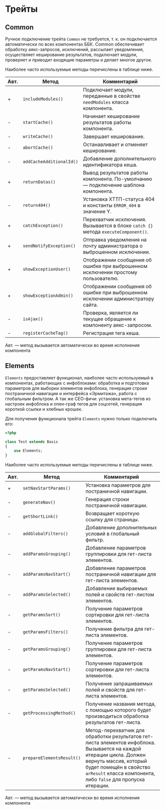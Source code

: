 # Трейты

## Common

Ручное подключение трейта `Common` не требуется, т. к. он подключается автоматически по всех компонентах ББК. Common обеспечивает обработку аякс-запросов, исключений, рассылает уведомления, осуществляет кеширование результатов, подключает модули, проверяет и приводит входящие параметры и делает многое другое.

Наиболее часто используемые методы перечислены в таблице ниже.

Авт. | Метод | Комментарий
-------------- | -------------- | --------------
+ | `includeModules()` | Подключает модули, переданные в свойстве `needModules` класса компонента.
- | `startCache()` | Начинает кеширование результатов работы компонента.
- | `writeCache()` | Завершает кеширование.
- | `abortCache()` | Останавливает и отменяет кеширование.
- | `addCacheAdditionalId()` | Добавление дополнительного идентификатора кеша.
+ | `returnDatas()` | Вывод результатов работы компонента. По-умолчанию — подключение шаблона компонента.
- | `return404()` | Установка ХТТП-статуса 404 и константы `ERROR_404` в значение Y.
+ | `catchException()` | Перехватчик исключения. Вызывается в блоке `catch {}` метода `executeComponent()`.
+ | `sendNotifyException()` | Отправка уведомления на почту администратора о выброшенном исключении.
+ | `showExceptionUser()` | Отображении сообщения об ошибке при выброшенном исключении простому пользователю.
+ | `showExceptionAdmin()` | Отображении сообщения об ошибке при выброшенном исключении администратору сайта.
- | `isAjax()` | Проверка, является ли текущее обращение к компоненту аякс-запросом.
- | `registerCacheTag()` | Регистрация тега кеша.

<aside class="notice">
Авт. — метод вызывается автоматически во время исполнения компонента
</aside>

## Elements

`Elements` предоставляет функционал, наиболее часто используемый в компонентах, работающих с инфоблоками: обработка и подготовка параметров для выборки элементов инфоблока, генерация строки постраничной навигации и интерфейса «Эрмитажа», работа с глобальным фильтром. А так же СЕО-фичи: установка мета-тегов из настроек инфоблока и опен-граф тегов для соцсетей, генерация короткой ссылки и хлебных крошек.

Для получения функционала трейта `Elements` нужно только подключить его:

```php
<?php

class Test extends Basis
{
	use Elements;
}
```

Наиболее часто используемые методы перечислены в таблице ниже.


Авт. | Метод | Комментарий
-------------- | -------------- | --------------
+ | `setNavStartParams()` | Установка параметров для постраничной навигации.
- | `generateNav()` | Генерация строки постраничной навигации.
- | `getShortLink()` | Возвращает короткую ссылку для страницы.
- | `addGlobalFilters()` | Добавление дополнительных условий в глобальный фильтр.
- | `addParamsGrouping()` | Добавление параметров группировки для гет-листа элементов.
- | `addParamsNavStart()` | Добавление параметров постраничной навигации для гет-листа элементов.
- | `addParamsSelected()` | Добавление выбираемых полей и свойств гет-листом элементов.
- | `getParamsSort()` | Получение параметров сортировки для гет-листа элементов.
- | `getParamsFilters()` | Получение фильтра для гет-листа элементов.
- | `getParamsGrouping()` | Получение параметров группировки для гет-листа элементов.
- | `getParamsNavStart()` | Получение параметров сортировки для гет-листа элементов.
- | `getParamsSelected()` | Получение запрашиваемых полей и свойств для гет-листа элементов.
- | `getProcessingMethod()` | Получение названия метода, с помощью которого будет производиться обработка результатов гет-листа.
- | `prepareElementsResult()` | Метод-перехватчик для обработки результатов гет-листа элементов инфоблока. Вызывается на каждой итерации цикла. Должен вернуть массив, который будет помещён в свойство `arResult` класса компонента, либо `false` для пропуска итерации.

<aside class="notice">
Авт. — метод вызывается автоматически во время исполнения компонента
</aside>
